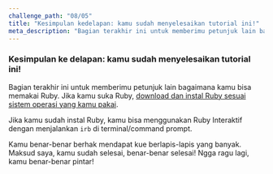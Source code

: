 ```yaml
---
challenge_path: "08/05"
title: "Kesimpulan kedelapan: kamu sudah menyelesaikan tutorial ini!"
meta_description: "Bagian terakhir ini untuk memberimu petunjuk lain bagaimana kamu bisa memakai Ruby."
---
```


### Kesimpulan ke delapan: kamu sudah menyelesaikan tutorial ini!

Bagian terakhir ini untuk memberimu petunjuk lain bagaimana kamu bisa memakai Ruby. Jika kamu suka Ruby, [download dan instal Ruby sesuai sistem operasi yang kamu pakai](http://nyan.catcyb.org/mengenal-ruby/coba-coba-sendiri.html).

Jika kamu sudah instal Ruby, kamu bisa menggunakan Ruby Interaktif dengan menjalankan `irb` di terminal/command prompt.

Kamu benar-benar berhak mendapat kue berlapis-lapis yang banyak. Maksud saya, kamu sudah selesai, benar-benar selesai! Ngga ragu lagi, kamu benar-benar pintar!